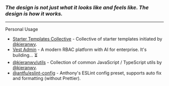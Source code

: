 ### _The design is not just what it looks like and feels like. The design is how it works._

<hr />

Personal Usage 

- [Starter Templates Collective](https://github.com/starter-collective) - Collective of starter templates initiated by [@kieranwv](https://github.com/kieranwv).
- [Vest Admin](https://github.com/vest-admin) - A modern RBAC platform with AI for enterprise. It's building... ⏳
- [@kieranwv/utils](https://github.com/kieranwv/utils) - Collection of common JavaScript / TypeScript utils by [@kieranwv](https://github.com/kieranwv).
- [@antfu/eslint-config](https://github.com/antfu/eslint-config) - Anthony's ESLint config preset, supports auto fix and formatting (without Prettier).
